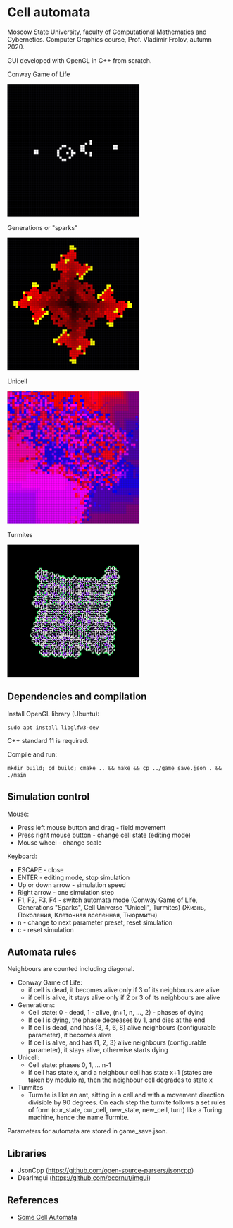 # Cell automata

Moscow State University, faculty of Computational Mathematics and Cybernetics. Computer Graphics course, Prof. Vladimir Frolov, autumn 2020.

GUI developed with OpenGL in C++ from scratch.

Conway Game of Life

<img src=pictures/1_life.png width=300>

Generations or "sparks"

<img src=pictures/2_generations.png width=300>

Unicell

<img src=pictures/3_unicell.png width=300>

Turmites

<img src=pictures/4_turmite.png width=300>

## Dependencies and compilation 

Install OpenGL library (Ubuntu): 
```
sudo apt install libglfw3-dev
```

C++ standard 11 is required.

Compile and run: 
```
mkdir build; cd build; cmake .. && make && cp ../game_save.json . && ./main
```

## Simulation control

Mouse:
* Press left mouse button and drag - field movement
* Press right mouse button - change cell state (editing mode)
* Mouse wheel - change scale

Keyboard:
* ESCAPE - close
* ENTER - editing mode, stop simulation
* Up or down arrow - simulation speed
* Right arrow - one simulation step
* F1, F2, F3, F4 - switch automata mode (Conway Game of Life, Generations "Sparks", Cell Universe "Unicell", Turmites) (Жизнь, Поколения, Клеточная вселенная, Тьюрмиты)  
* n - change to next parameter preset, reset simulation  
* c - reset simulation

## Automata rules

Neighbours are counted including diagonal.
* Conway Game of Life: 
    * if cell is dead, it becomes alive only if 3 of its neighbours are alive
    * if cell is alive, it stays alive only if 2 or 3 of its neighbours are alive
* Generations:
    * Cell state: 0 - dead, 1 - alive, (n+1, n, ..., 2) - phases of dying
    * If cell is dying, the phase decreases by 1, and dies at the end
    * If cell is dead, and has {3, 4, 6, 8} alive neighbours (configurable parameter), it becomes alive
    * If cell is alive, and has {1, 2, 3} alive neighbours (configurable parameter), it stays alive, otherwise starts dying
* Unicell:
    * Cell state: phases 0, 1, ... n-1
    * If cell has state x, and a neighbour cell has state x+1 (states are taken by modulo n), then the neighbour cell degrades to state x
* Turmites
    * Turmite is like an ant, sitting in a cell and with a movement direction divisible by 90 degrees. On each step the turmite follows a set rules of form (cur_state, cur_cell, new_state, new_cell, turn) like a Turing machine, hence the name Turmite.

Parameters for automata are stored in game_save.json.

## Libraries
* JsonCpp (https://github.com/open-source-parsers/jsoncpp)  
* DearImgui (https://github.com/ocornut/imgui)  

## References
* [Some Cell Automata](https://habr.com/ru/articles/719324/)
